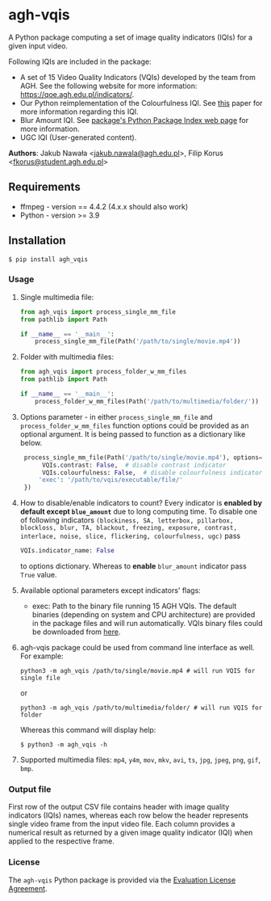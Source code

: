 # agh-vqis
A Python package computing a set of image quality indicators (IQIs) for a given input video.

Following IQIs are included in the package:

- A set of 15 Video Quality Indicators (VQIs) developed by the team from AGH. See the following website for more information: https://qoe.agh.edu.pl/indicators/.
- Our Python reimplementation of the Colourfulness IQI. See [this](http://infoscience.epfl.ch/record/33994/files/HaslerS03.pdf) paper for more information regarding this IQI.
- Blur Amount IQI. See [package's Python Package Index web page](https://pypi.org/project/cpbd/) for more information.
- UGC IQI (User-generated content).

**Authors**: Jakub Nawała <[jakub.nawala@agh.edu.pl](mailto:jnawala@agh.edu.pl)>, Filip Korus <[fkorus@student.agh.edu.pl](mailto:fkorus@studnt.agh.edu.pl)>

## Requirements
- ffmpeg - version == 4.4.2 (4.x.x should also work)
- Python - version >= 3.9

## Installation
```shell
$ pip install agh_vqis
```

### Usage
1. Single multimedia file:
    ```python
    from agh_vqis import process_single_mm_file
    from pathlib import Path
    
    if __name__ == '__main__':
        process_single_mm_file(Path('/path/to/single/movie.mp4'))
    ```


2. Folder with multimedia files:
    ```python
    from agh_vqis import process_folder_w_mm_files
    from pathlib import Path
    
    if __name__ == '__main__':
        process_folder_w_mm_files(Path('/path/to/multimedia/folder/'))
   ```


3. Options parameter - in either `process_single_mm_file` and `process_folder_w_mm_files` function options could be provided as an optional argument. It is being passed to function as a dictionary like below.
    ```python
     process_single_mm_file(Path('/path/to/single/movie.mp4'), options={
          VQIs.contrast: False,  # disable contrast indicator
          VQIs.colourfulness: False,  # disable colourfulness indicator
         'exec': '/path/to/vqis/executable/file/'
     })
    ```
   

4. How to disable/enable indicators to count? Every indicator is **enabled by default except `blue_amount`** due to long computing time. To disable one of following indicators `(blockiness, SA, letterbox, pillarbox, blockloss, blur, TA, blackout, freezing, exposure, contrast, interlace, noise, slice, flickering, colourfulness, ugc)` pass 
   ```python
   VQIs.indicator_name: False
   ```
   to options dictionary. Whereas to **enable** `blur_amount` indicator pass `True` value.


5. Available optional parameters except indicators' flags:
    - exec: Path to the binary file running 15 AGH VQIs. The default binaries (depending on system and CPU architecture) are provided in the package files and will run automatically. VQIs binary files could be downloaded from [here](https://qoe.agh.edu.pl/indicators/).


6. agh-vqis package could be used from command line interface as well. For example:
   ```shell
   python3 -m agh_vqis /path/to/single/movie.mp4 # will run VQIS for single file
   ```
   or
   ```shell
   python3 -m agh_vqis /path/to/multimedia/folder/ # will run VQIS for folder
   ```
   Whereas this command will display help:
   ```shell
   $ python3 -m agh_vqis -h
   ```
7. Supported multimedia files: `mp4`, `y4m`, `mov`, `mkv`, `avi`, `ts`, `jpg`, `jpeg`, `png`, `gif`, `bmp`.

### Output file
First row of the output CSV file contains header with image quality indicators (IQIs) names, whereas each row below the header represents single video frame from the input video file. Each column provides a numerical result as returned by a given image quality indicator (IQI) when applied to the respective frame.

### License
The `agh-vqis` Python package is provided via the [Evaluation License Agreement](https://app.qoe.agh.edu.pl/public/agh-vqis/license.txt).
